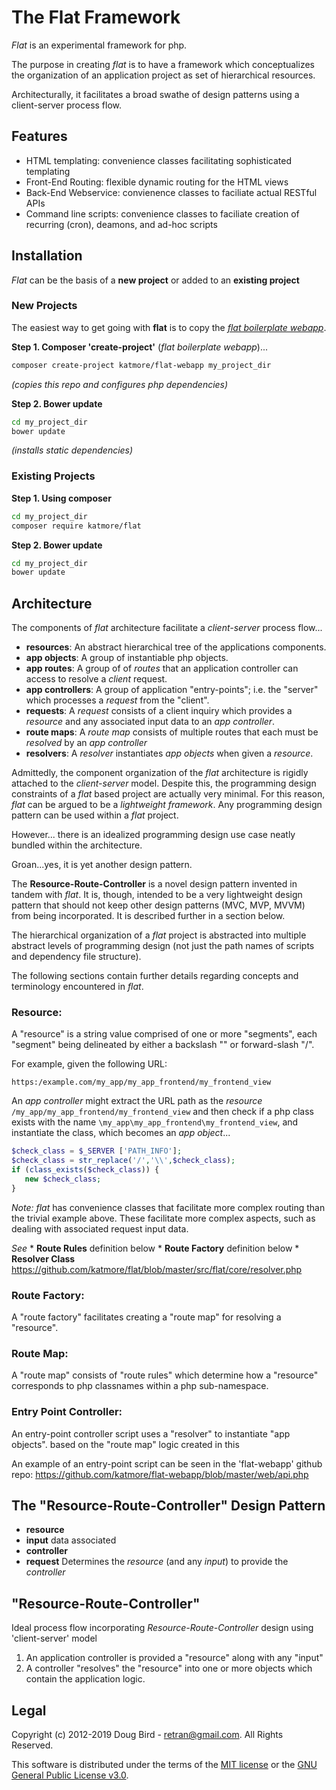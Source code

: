 # The Flat Framework

*Flat* is an experimental framework for php.

The purpose in creating *flat* is to have a framework which conceptualizes the organization of an application project as set of hierarchical resources.

Architecturally, it facilitates a broad swathe of design patterns using a client-server process flow.

## Features
 * HTML templating: convenience classes facilitating sophisticated templating
 * Front-End Routing: flexible dynamic routing for the HTML views
 * Back-End Webservice: convienence classes to faciliate actual RESTful APIs
 * Command line scripts: convenience classes to faciliate creation of recurring (cron), deamons, and ad-hoc scripts

## Installation
*Flat* can be the basis of a **new project** or added to an **existing project**

### New Projects
The easiest way to get going with **flat** is to copy the [*flat boilerplate webapp*](https://github.com/katmore/flat-webapp).

**Step 1. Composer 'create-project'** (*flat boilerplate webapp*)...

```bash
composer create-project katmore/flat-webapp my_project_dir
```
*(copies this repo and configures php dependencies)*

**Step 2. Bower update**
```bash
cd my_project_dir
bower update
```
*(installs static dependencies)*

### Existing Projects
**Step 1. Using composer**
```bash
cd my_project_dir
composer require katmore/flat
```

**Step 2. Bower update**
```bash
cd my_project_dir
bower update
```

## Architecture
The components of *flat* architecture facilitate a *client-server* process flow...

  * **resources**: An abstract hierarchical tree of the applications components.
  * **app objects**: A group of instantiable php objects.
  * **app routes**: A group of of *routes* that an application controller can access to resolve a *client* request.
  * **app controllers**: A group of application "entry-points"; i.e. the "server" which processes a *request* from the "client".
  * **requests**: A *request* consists of a client inquiry which provides a *resource* and any associated input data to an *app controller*.
  * **route maps**: A *route map* consists of multiple routes that each must be *resolved* by an *app controller*
  * **resolvers**: A *resolver* instantiates *app objects* when given a *resource*.

Admittedly, the component organization of the *flat* architecture is rigidly attached to the *client-server* model. Despite this, the programming design constraints of a *flat* based project are actually very minimal. For this reason, *flat* can be argued to be a *lightweight framework*. Any programming design pattern can be used within a *flat* project.

However... there is an idealized programming design use case neatly bundled within the architecture.

Groan...yes, it is yet another design pattern.

The **Resource-Route-Controller** is a novel design pattern invented in tandem with *flat*.
It is, though, intended to be a very lightweight design pattern that should not keep other design patterns (MVC, MVP, MVVM) from being incorporated. It is described further in a section below.

The hierarchical organization of a *flat* project is abstracted into multiple abstract levels of programming design (not just the path names of scripts and dependency file structure).

The following sections contain further details regarding concepts and terminology encountered in *flat*.

### Resource:
   A "resource" is a string value comprised of one or more "segments", 
   each "segment" being delineated by either a backslash "\" or forward-slash "/".
   
   For example, given the following URL:
   
```
https:/example.com/my_app/my_app_frontend/my_frontend_view
```

   An *app controller* might extract the URL path as the *resource* `/my_app/my_app_frontend/my_frontend_view`
   and then check if a php class exists with the name `\my_app\my_app_frontend\my_frontend_view`, and instantiate
   the class, which becomes an *app object*...
   
```php
$check_class = $_SERVER ['PATH_INFO'];
$check_class = str_replace('/','\\',$check_class);
if (class_exists($check_class)) {
   new $check_class;
}
```
   
   *Note:*
   *flat* has convenience classes that facilitate more complex routing than the trivial example above.
   These facilitate more complex aspects, such as dealing with associated request input data.
   
   *See*
    * **Route Rules** definition below
    * **Route Factory** definition below
    * **Resolver Class** https://github.com/katmore/flat/blob/master/src/flat/core/resolver.php


### Route Factory:
   A "route factory" facilitates creating a "route map" for resolving a "resource".

### Route Map:
   A "route map" consists of "route rules" which determine how a "resource" 
   corresponds to php classnames within a php sub-namespace.
   
### Entry Point Controller:
   An entry-point controller script uses a "resolver" to instantiate "app objects". based
   on the "route map" logic created in this  
   
   An example of an entry-point script can be seen in the 'flat-webapp' github repo:
      https://github.com/katmore/flat-webapp/blob/master/web/api.php

## The "Resource-Route-Controller" Design Pattern
  * **resource**
   * **input** data associated
  * **controller**
   * **request** Determines the *resource* (and any *input*) to provide the *controller*
  
## "Resource-Route-Controller" 
  Ideal process flow incorporating *Resource-Route-Controller* design using 'client-server' model
  1. An application controller is provided a "resource" along with any "input"
  2. A controller "resolves" the "resource" into one or more objects which 
     contain the application logic.

## Legal
Copyright (c) 2012-2019 Doug Bird - <retran@gmail.com>. All Rights Reserved.

This software is distributed under the terms of the [MIT license](LICENSE) or the [GNU General Public License v3.0](GPLv3).
